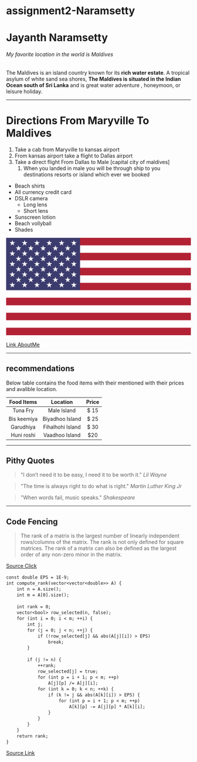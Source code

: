 # assignment2-Naramsetty

# Jayanth Naramsetty

###### My favorite location in the world is Maldives

The Maldives is an island country known for its **rich water estate**. A tropical asylum of white sand sea shores, **The Maldives is situated in the Indian Ocean south of Sri Lanka** and is great water adventure , honeymoon, or leisure holiday.

***

# Directions From Maryville To Maldives

1. Take a cab from Maryville to kansas airport
2. From kansas airport take a flight to Dallas airport
3. Take a direct flight From Dallas to Male [capital city of maldives]
    1. When you landed in male you will be through ship to you destinations resorts or island which ever we booked


- Beach shirts
- All currency credit card
- DSLR camera
    - Long lens
    - Short lens
- Sunscreen lotion
- Beach vollyball
- Shades

![USA FLAG](images/usaflag.png)

[Link AboutMe](https://github.com/jayanthnaramsetty/assignment2-Naramsetty/blob/07d40a1da4b5a801ae63de973935fde861f9005b/AboutMe.md)

***

## recommendations

Below table contains the food items with their mentioned with their prices  and avalible location.

| Food Items | Location | Price | 
| :---: | :---: | :---: | 
| Tuna Fry | Male Island | $ 15  |
| Bis keemiya | Biyadhoo Island | $ 25 |
| Garudhiya | Fihalhohi Island | $ 30 |
| Huni roshi | Vaadhoo Island | $20|

***

## Pithy Quotes

> "I don’t need it to be easy, I need it to be worth it."  *Lil Wayne*

> "The time is always right to do what is right." *Martin Luther King Jr*

> "When words fail, music speaks."  *Shakespeare*

***

## Code Fencing

> The rank of a matrix is the largest number of linearly independent rows/columns of the matrix. The rank is not only defined for square matrices. The rank of a matrix can also be defined as the largest order of any non-zero minor in the matrix.

[ Source Click](https://cp-algorithms.com/linear_algebra/rank-matrix.html)


    const double EPS = 1E-9;     
    int compute_rank(vector<vector<double>> A) {    
        int n = A.size();    
        int m = A[0].size();    
    
        int rank = 0;  
        vector<bool> row_selected(n, false);  
        for (int i = 0; i < m; ++i) {  
            int j;  
            for (j = 0; j < n; ++j) {  
                if (!row_selected[j] && abs(A[j][i]) > EPS)  
                    break;  
            }  
    
            if (j != n) {  
                ++rank;  
                row_selected[j] = true;  
                for (int p = i + 1; p < m; ++p)  
                    A[j][p] /= A[j][i];  
                for (int k = 0; k < n; ++k) {  
                    if (k != j && abs(A[k][i]) > EPS) {  
                        for (int p = i + 1; p < m; ++p)  
                            A[k][p] -= A[j][p] * A[k][i];  
                    }  
                }  
            }  
        }  
        return rank;
    }     

[Source Link](https://cp-algorithms.com/linear_algebra/rank-matrix.html)